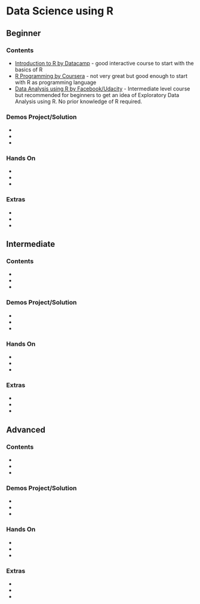 # Data Science using R

## Beginner

### Contents
+ [Introduction to R by Datacamp](https://www.datacamp.com/courses/free-introduction-to-r) - good interactive course to start with the basics of R
+ [R Programming by Coursera](https://www.coursera.org/learn/r-programming) - not very great but good enough to start with R as programming language
+ [Data Analysis using R by Facebook/Udacity](https://in.udacity.com/course/data-analysis-with-r--ud651) - Intermediate level course but recommended for beginners to get an idea of Exploratory Data Analysis using R. No prior knowledge of R required. 

### Demos Project/Solution
+
+
+
### Hands On
+
+
+
### Extras
+
+
+

## Intermediate

### Contents
+
+
+

### Demos Project/Solution
+
+
+

### Hands On
+
+
+

### Extras
+
+
+

## Advanced

### Contents
+
+
+
### Demos Project/Solution
+
+
+
### Hands On
+
+
+
### Extras
+
+
+
